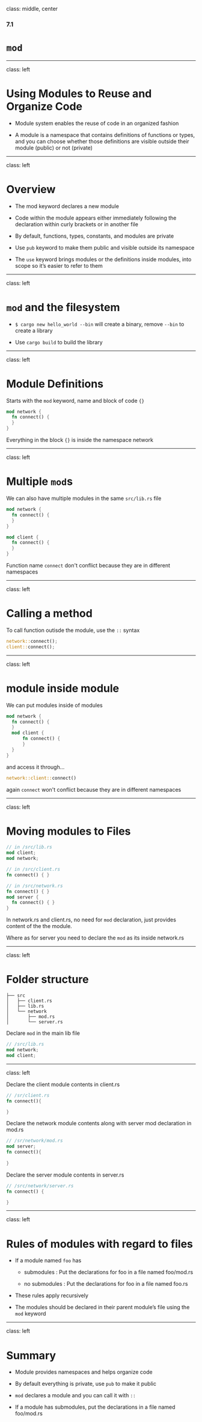 
class: middle, center

### 7.1

# `mod`

---
class: left

# Using Modules to Reuse and Organize Code

* Module system enables the reuse of code in an organized fashion

* A module is a namespace that contains definitions of functions or types, 
  and you can choose whether those definitions are visible outside their module 
  (public) or not (private)

---
class: left

# Overview

* The mod keyword declares a new module

* Code within the module appears either immediately following the declaration 
  within curly brackets or in another file

* By default, functions, types, constants, and modules are private

* Use `pub` keyword to make them public and visible outside its namespace

* The `use` keyword brings modules or the definitions inside modules, into scope 
  so it’s easier to refer to them

---
class: left

# `mod` and the filesystem

* `$ cargo new hello_world --bin` will create a binary, remove `--bin` to create
  a library

* Use `cargo build` to build the library

---
class: left

# Module Definitions

Starts with the `mod` keyword, name and block of code `{}`

```rust
mod network {
  fn connect() {
  }
}
```

Everything in the block `{}` is inside the namespace network

---
class: left

# Multiple `mod`s

We can also have multiple modules in the same `src/lib.rs` file

```rust
mod network {
  fn connect() {
  }
}

mod client {
  fn connect() {
  }
}
```

Function name `connect` don't conflict because they are in different namespaces

---
class: left

# Calling a method

To call function outisde the module, use the `::` syntax

```rust
network::connect();
client::connect();
```

---
class: left

# module inside module

We can put modules inside of modules

```rust
mod network {
  fn connect() {
  }
  mod client {
      fn connect() {
      }
  }
}
```

and access it through...

```rust
network::client::connect()
```

again `connect` won't conflict because they are in different namespaces

---
class: left

# Moving modules to Files

```rust
// in /src/lib.rs
mod client;
mod network;
```

```rust
// in /src/client.rs
fn connect() { }
```

```rust
// in /src/network.rs
fn connect() { }
mod server {
  fn connect() { }
}
```

In network.rs and client.rs, no need for `mod` declaration, just provides 
content of the the module.

Where as for server you need to declare the `mod` as its inside network.rs

---
class: left

# Folder structure

```text
├── src
│   ├── client.rs
│   ├── lib.rs
│   └── network
│       ├── mod.rs
│       └── server.rs
```

Declare `mod` in the main lib file

```rust
// /src/lib.rs
mod network;
mod client;
```

---
class: left

Declare the client module contents in client.rs

```rust
// /sr/client.rs
fn connect(){

}
```

Declare the network module contents along with server mod declaration in mod.rs

```rust
// /sr/network/mod.rs
mod server;
fn connect(){
  
}
```

Declare the server module contents in server.rs

```rust
// /src/network/server.rs
fn connect() {

}
```

---
class: left

# Rules of modules with regard to files

* If a module named `foo` has 

  * submodules : Put the declarations for foo in a file named foo/mod.rs

  * no submodules : Put the declarations for foo in a file named foo.rs

* These rules apply recursively

* The modules should be declared in their parent module’s file using the `mod` 
  keyword

---
class: left

# Summary

* Module provides namespaces and helps organize code

* By default everything is private, use `pub` to make it public

* `mod` declares a module and you can call it with `::`

* If a module has submodules, put the declarations in a file named foo/mod.rs
